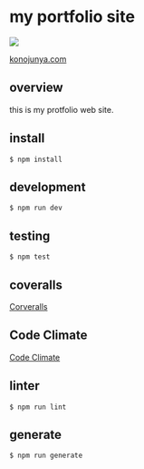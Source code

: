 # my portfolio site

![](https://user-images.githubusercontent.com/12035578/28760320-0b86c7b6-75e1-11e7-890f-c85663717e87.png)

[konojunya.com](https://konojunya.com)

## overview

this is my protfolio web site.

## install

```
$ npm install
```

## development

```
$ npm run dev
```

## testing

```
$ npm test
```

## coveralls

[Corveralls](https://coveralls.io/github/konojunya/konojunya.com)

## Code Climate

[Code Climate](https://codeclimate.com/github/konojunya/konojunya.com)

## linter

```
$ npm run lint
```

## generate

```
$ npm run generate
```

